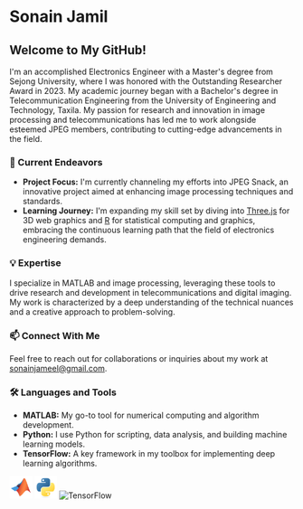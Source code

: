 # Sonain Jamil

## Welcome to My GitHub!

I'm an accomplished Electronics Engineer with a Master's degree from Sejong University, where I was honored with the Outstanding Researcher Award in 2023. My academic journey began with a Bachelor's degree in Telecommunication Engineering from the University of Engineering and Technology, Taxila. My passion for research and innovation in image processing and telecommunications has led me to work alongside esteemed JPEG members, contributing to cutting-edge advancements in the field.

### 🚀 Current Endeavors

- **Project Focus:** I'm currently channeling my efforts into JPEG Snack, an innovative project aimed at enhancing image processing techniques and standards.
- **Learning Journey:** I'm expanding my skill set by diving into [Three.js](https://threejs.org/) for 3D web graphics and [R](https://www.r-project.org/about.html) for statistical computing and graphics, embracing the continuous learning path that the field of electronics engineering demands.

### 💡 Expertise

I specialize in MATLAB and image processing, leveraging these tools to drive research and development in telecommunications and digital imaging. My work is characterized by a deep understanding of the technical nuances and a creative approach to problem-solving.

### 📫 Connect With Me

Feel free to reach out for collaborations or inquiries about my work at sonainjameel@gmail.com.

### 🛠️ Languages and Tools

- **MATLAB:** My go-to tool for numerical computing and algorithm development.
- **Python:** I use Python for scripting, data analysis, and building machine learning models.
- **TensorFlow:** A key framework in my toolbox for implementing deep learning algorithms.

<div align="left">
  <img src="https://raw.githubusercontent.com/devicons/devicon/master/icons/matlab/matlab-original.svg" alt="MATLAB" width="40" height="40"/>
  <img src="https://raw.githubusercontent.com/devicons/devicon/master/icons/python/python-original.svg" alt="Python" width="40" height="40"/>
  <img src="https://www.vectorlogo.zone/logos/tensorflow/tensorflow-icon.svg" alt="TensorFlow" width="40" height="40"/>
</div>


<!--
**sonainjameel/sonainjameel** is a ✨ _special_ ✨ repository because its `README.md` (this file) appears on your GitHub profile.

Here are some ideas to get you started:

- 🔭 I’m currently working on ...
- 🌱 I’m currently learning ...
- 👯 I’m looking to collaborate on ...
- 🤔 I’m looking for help with ...
- 💬 Ask me about ...
- 📫 How to reach me: ...
- 😄 Pronouns: ...
- ⚡ Fun fact: ...
-->
